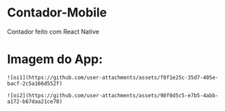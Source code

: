# Contador-Mobile
Contador feito com React Native

# Imagem do App:

    ![oi1](https://github.com/user-attachments/assets/f8f1e25c-35d7-405e-bacf-2c5a166d552f)
  
    ![oi2](https://github.com/user-attachments/assets/98f0d5c5-e7b5-4abb-a172-b67daa21ce78)



